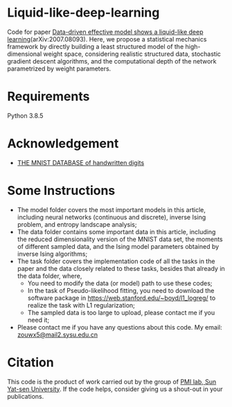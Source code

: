 # Liquid-like-deep-learning

Code for paper [Data-driven effective model shows a liquid-like deep learning](https://arxiv.org/abs/2007.08093)(arXiv:2007.08093). Here, we propose a statistical mechanics framework by directly building a least structured model of the
high-dimensional weight space, considering realistic structured data, stochastic gradient descent
algorithms, and the computational depth of the network parametrized by weight parameters.



# Requirements

Python 3.8.5



# Acknowledgement

- [THE MNIST DATABASE of handwritten digits](http://yann.lecun.com/exdb/mnist/)



# Some Instructions

- The model folder covers the most important models in this article, including neural networks (continuous and discrete), inverse Ising problem, and entropy landscape analysis;
- The data folder contains some important data in this article, including the reduced dimensionality version of the MNIST data set, the moments of different sampled data, and the Ising model parameters obtained by inverse Ising algorithms;
- The task folder covers the implementation code of all the tasks in the paper and the data closely related to these tasks, besides that already in the data folder, where,
  - You need to modify the data (or model) path to use these codes;
  - In the task of Pseudo-likelihood fitting, you need to download the software package in https://web.stanford.edu/~boyd/l1_logreg/ to realize the task with L1 regularization;
  - The sampled data is too large to upload, please contact me if you need it;
- Please contact me if you have any questions about this code. My email: zouwx5@mail2.sysu.edu.cn



# Citation

This code is the product of work carried out by the group of [PMI lab, Sun Yat-sen University](https://www.labxing.com/hphuang2018). If the code helps, consider giving us a shout-out in your publications.
